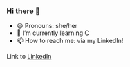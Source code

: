 ### Hi there 👋

- 😄 Pronouns: she/her
- 🌱 I’m currently learning C
- 📫 How to reach me: via my LinkedIn!

Link to [LinkedIn](www.linkedin.com/in/gulceapaydin)
<!--
**gcc4p/gcc4p** is a ✨ _special_ ✨ repository because its `README.md` (this file) appears on your GitHub profile.

Here are some ideas to get you started:

- 🔭 I’m currently working on ...
- 🌱 I’m currently learning ...
- 👯 I’m looking to collaborate on ...
- 🤔 I’m looking for help with ...
- 💬 Ask me about ...
- 📫 How to reach me: ...
- 😄 Pronouns: ...
- ⚡ Fun fact: ...
-->

